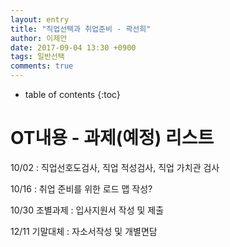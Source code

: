 ```yaml
---
layout: entry
title: "직업선택과 취업준비 - 곽선희"
author: 이제언
date: 2017-09-04 13:30 +0900
tags: 일반선택
comments: true
--- 
```

* table of contents
{:toc}

# OT내용 - 과제(예정) 리스트

10/02 : 직업선호도검사, 직업 적성검사, 직업 가치관 검사

10/16 : 취업 준비를 위한 로드 맵 작성?

10/30 조별과제 : 입사지원서 작성 및 제출

12/11 기말대체 : 자소서작성 및 개별면담

